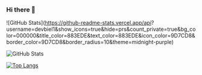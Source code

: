 ### Hi there 👋



![GitHub Stats](https://github-readme-stats.vercel.app/api? username=devbiel1&show_icons=true&hide=prs&count_private=true&bg_color=000000&title_color=883EDE&text_color=883EDE&icon_color=9D7CD8&border_color=9D7CD8&border_radius=10&theme=midnight-purple)

  ![GitHub Stats](https://github-readme-stats.vercel.app/api?username=SEU_USUARIO&show_icons=true&hide=prs&count_private=true&bg_color=0D1117&title_color=9D7CD8&text_color=C3D1E4&icon_color=9D7CD8&border_color=9D7CD8&border_radius=10&theme=midnight-purple)

[![Top Langs](https://github-readme-stats.vercel.app/api/top-langs/?username=devbiel1&layout=compact&bg_color=000000&title_color=883EDE&text_color=c&icon_color=9D7CD8&border_color=9D7CD8&border_radius=10)](https://github.com/devbiel1)
